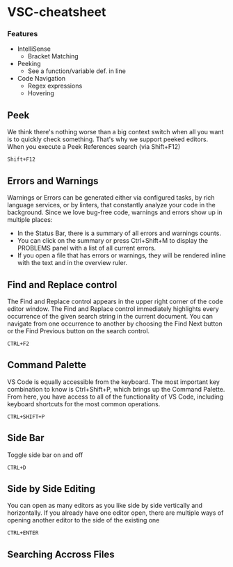 # VSC-cheatsheet

### Features 

* IntelliSense
  * Bracket Matching
* Peeking
  * See a function/variable def. in line
* Code Navigation
  * Regex expressions
  * Hovering
  
## Peek
We think there's nothing worse than a big context switch when all you want is to quickly check something. That's why we support peeked editors. When you execute a Peek References search (via Shift+F12)

```
Shift+F12
```

## Errors and Warnings
Warnings or Errors can be generated either via configured tasks, by rich language services, or by linters, that constantly analyze your code in the background. Since we love bug-free code, warnings and errors show up in multiple places:

* In the Status Bar, there is a summary of all errors and warnings counts.
* You can click on the summary or press Ctrl+Shift+M to display the PROBLEMS panel with a list of all current errors.
* If you open a file that has errors or warnings, they will be rendered inline with the text and in the overview ruler.

## Find and Replace control
The Find and Replace control appears in the upper right corner of the code editor window. The Find and Replace control immediately highlights every occurrence of the given search string in the current document. You can navigate from one occurrence to another by choosing the Find Next button or the Find Previous button on the search control.

```
CTRL+F2
```

## Command Palette
VS Code is equally accessible from the keyboard. The most important key combination to know is Ctrl+Shift+P, which brings up the Command Palette. From here, you have access to all of the functionality of VS Code, including keyboard shortcuts for the most common operations.

```
CTRL+SHIFT+P
```

## Side Bar
Toggle side bar on and off

```
CTRL+D
```

## Side by Side Editing
You can open as many editors as you like side by side vertically and horizontally. If you already have one editor open, there are multiple ways of opening another editor to the side of the existing one

```
CTRL+ENTER
```

## Searching Accross Files

